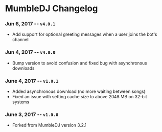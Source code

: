 MumbleDJ Changelog
==================

### Jun 6, 2017 -- `v4.0.1`
* Add support for optional greeting messages when a user joins the bot's channel

### Jun 4, 2017 -- `v4.0.0`
* Bump version to avoid confusion and fixed bug with asynchronous downloads

### June 4, 2017 -- `v1.0.1`
* Added asynchronous download (no more waiting between songs)
* Fixed an issue with setting cache size to above 2048 MB on 32-bit systems
### June 3, 2017 -- `v1.0.0`
* Forked from MumbleDJ version 3.2.1
